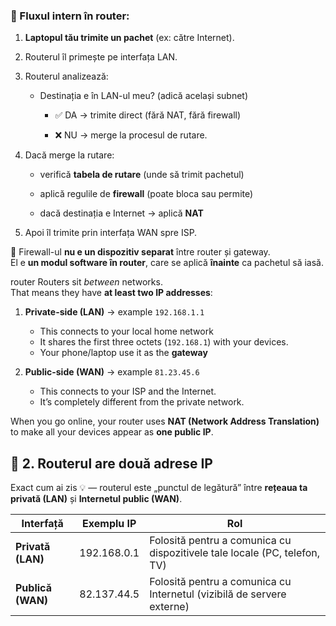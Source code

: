 
### 🔸 Fluxul intern în router:

1. **Laptopul tău trimite un pachet** (ex: către Internet).
    
2. Routerul îl primește pe interfața LAN.
    
3. Routerul analizează:
    
    - Destinația e în LAN-ul meu? (adică același subnet)
        
        - ✅ DA → trimite direct (fără NAT, fără firewall)
            
        - ❌ NU → merge la procesul de rutare.
            
4. Dacă merge la rutare:
    
    - verifică **tabela de rutare** (unde să trimit pachetul)
        
    - aplică regulile de **firewall** (poate bloca sau permite)
        
    - dacă destinația e Internet → aplică **NAT**
        
5. Apoi îl trimite prin interfața WAN spre ISP.
    

🧠 Firewall-ul **nu e un dispozitiv separat** între router și gateway.  
El e **un modul software în router**, care se aplică **înainte** ca pachetul să iasă.



router 
Routers sit _between_ networks.  
That means they have **at least two IP addresses**:

1. **Private-side (LAN)** → example `192.168.1.1`

    - This connects to your local home network 
    - It shares the first three octets (`192.168.1`) with your devices.
    - Your phone/laptop use it as the **gateway**
    
2. **Public-side (WAN)** → example `81.23.45.6`

    - This connects to your ISP and the Internet. 
    - It’s completely different from the private network.



When you go online, your router uses **NAT (Network Address Translation)** to make all your devices appear as **one public IP**.



## 🧭 2. Routerul are **două adrese IP**

Exact cum ai zis 💡 — routerul este „punctul de legătură” între **rețeaua ta privată (LAN)** și **Internetul public (WAN)**.

|Interfață|Exemplu IP|Rol|
|---|---|---|
|**Privată (LAN)**|192.168.0.1|Folosită pentru a comunica cu dispozitivele tale locale (PC, telefon, TV)|
|**Publică (WAN)**|82.137.44.5|Folosită pentru a comunica cu Internetul (vizibilă de servere externe)|





